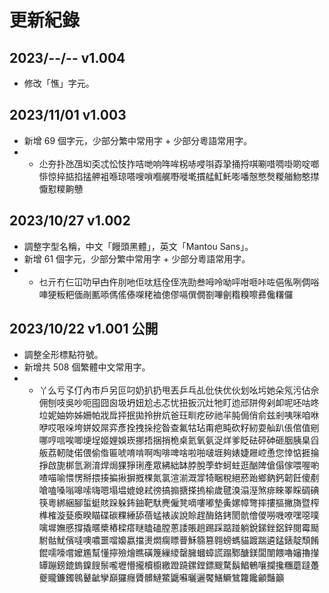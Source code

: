 # 更新紀錄

## 2023/--/-- v1.004
- 修改「憔」字元。


## 2023/11/01 v1.003

- 新增 69 個字元，少部分繁中常用字 + 少部分粵語常用字。
- - 尐夯扑氹乪㘭奀忒忪忮拃咭哋响哖哞柺哧唚唞孬㧬捅捋唭唰唶啁啩啲啶啷悱惊捽掂掐掹舺袓喺琼嗒嗖嗩嗰艉嘢嘥墘摜艋魟魠嘭噃慤憋㷫糉艏魩憨㩒懨懟糭齁戇

## 2023/10/27 v1.002

- 調整字型名稱，中文「饅頭黑體」，英文「Mantou Sans」。
- 新增 61 個字元，少部分繁中常用字 + 少部分粵語常用字。
- - 乜亓冇仨冚叻曱甴仵刖吔佢呔尪佺侄冼劻叁呣呤呦呯咁咂咔咗俋俬咧倜唂唓㹴粄粑偭剮匭㖭傌傜傣㗎粩裇傯僇嗝僎僩劄嗶劊糌糗嚓彞儳糬儸

## 2023/10/22 v1.001 公開

- 調整全形標點符號。
- 新增共 508 個繁體中文常用字。
- - 丫么亏孓仃內巿戶另叵叼奶扒扔甩丟乒乓乩仳伕优伙划吆圬她朵氖污佔佘佣刨吱吳吵呃囤囧囪圾坍妞尬忐忑忧扭扳沉灶牠盯迆邧阱侉剁卹呢呸咕咚垃妮妯妳姊姍帕戕戽抨抿拋拎拚炕爸玨甽疙矽祂羋肫侷俏俞兹剎咦咪咱咻咿哎哏哚垮姘姣屌弈彥拴拽挆挖昝查氟牯玷甭疤盹砍籽紉耍舢趴倀倌值剜哪哼唁唉唧埂埕姬娌娛崁挪捂捆捎桅桌氦氧氨浞烊爹眨砝砰砷砸胭胰臬舀舨荔軔陡偌偎偷偺匾唬唷啃啊啕啡啤啥啦啪啵堐夠婊婕屜崆恿您悻惦捱掄掙啟旎梆氫涮淯焊焗猓猙琍產眾紼絀缽脖脫荸蚱蚵蛀逛酗陴傖傝傢喂喔喲喳喵喻愄愣掰揋揍揙揪摒摡棵氮氯渲湔溉牚犄睏稅絕菸跆鄉鈉鈣韌飪傻剷嗆嗑嗓嗡嗥嗦嗨嗯塌塭媲媳弒徬搞搧搪搽摀榆歲毽溴溻溼煞痱睞睪睬碉碘筷粵綁綑腳蜇蜓賅跺躲鈽鈾靶馱麂僱凳嘀嘍嘟墊夤嫘幛彆摔摟摳撇旖暨榨榫榷漩甆瘓睽瞄碟碳粿綞舔蓓蜢裱誒說賒趕酶鉻銬閡骯儈儍嘮嘰嘹嘿噁噗噙墀嫵慼撐撬暱槳樁樑瘩瞇瞌磕膛蔥諉賬趟踢踩踮踫躺銳銻銼鋁鋅閱霉颳駙骷魷儐噠噢噥噩噹嬝嬴擋燙燜瘸瞟瞢穌篛篡翱螃螞貓踱踹遴錳錶靛頹餚餛嚅嚎嚐嬤尷幫懂擰殮燴瞧磺篾繅繌罄臃蟈蟑謊蹋鄹醣鎂闆闈餵嚕嬸擼攆罈蹦鎊鎞鎢鎳餿鬃嚨壢懵攏櫝櫥繳蹬蹺鏍鏜鏢颼騖鬍鯧鵪嚷攔攙糰蘑躂躉夔矓鐮鐲鷎鼙齜孿巔玀癮贗髒鰱鱉鼴囌曬邐饜鱔鱖鷥籮饞龥豔籲
